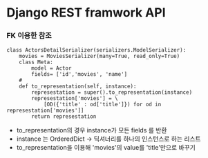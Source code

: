 # Django REST framwork API

### FK 이용한 참조
```
class ActorsDetailSerializer(serializers.ModelSerializer):
    movies = MoviesSerializer(many=True, read_only=True)
    class Meta:
        model = Actor
        fields= ['id','movies', 'name']    
    # 
    def to_representation(self, instance):
        represestation = super().to_representation(instance)
        represestation['movies'] = \
            [OD({'title' : od['title']}) for od in represestation['movies']]
        return represestation

```

- to_representation의 경우 instance가 모든 fields 를 반환
- instance 는 OrderedDict -> 딕셔너리를 하나의 인스턴스로 하는 리스트
- to_representation을 이용해 'movies'의 value를 'title'만으로 바꾸기 


